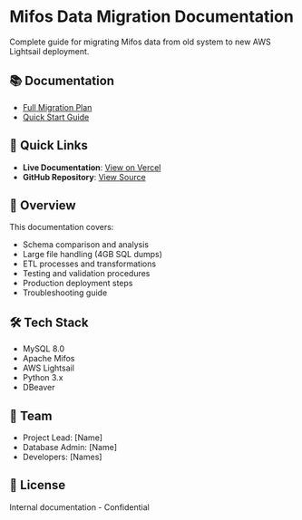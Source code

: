 # Mifos Data Migration Documentation

Complete guide for migrating Mifos data from old system to new AWS Lightsail deployment.

## 📚 Documentation

- [Full Migration Plan](docs/migration-plan.md)
- [Quick Start Guide](docs/quick-start.md)

## 🚀 Quick Links

- **Live Documentation**: [View on Vercel](your-vercel-url-here)
- **GitHub Repository**: [View Source](your-github-url-here)

## 📝 Overview

This documentation covers:
- Schema comparison and analysis
- Large file handling (4GB SQL dumps)
- ETL processes and transformations
- Testing and validation procedures
- Production deployment steps
- Troubleshooting guide

## 🛠 Tech Stack

- MySQL 8.0
- Apache Mifos
- AWS Lightsail
- Python 3.x
- DBeaver

## 👥 Team

- Project Lead: [Name]
- Database Admin: [Name]
- Developers: [Names]

## 📄 License

Internal documentation - Confidential